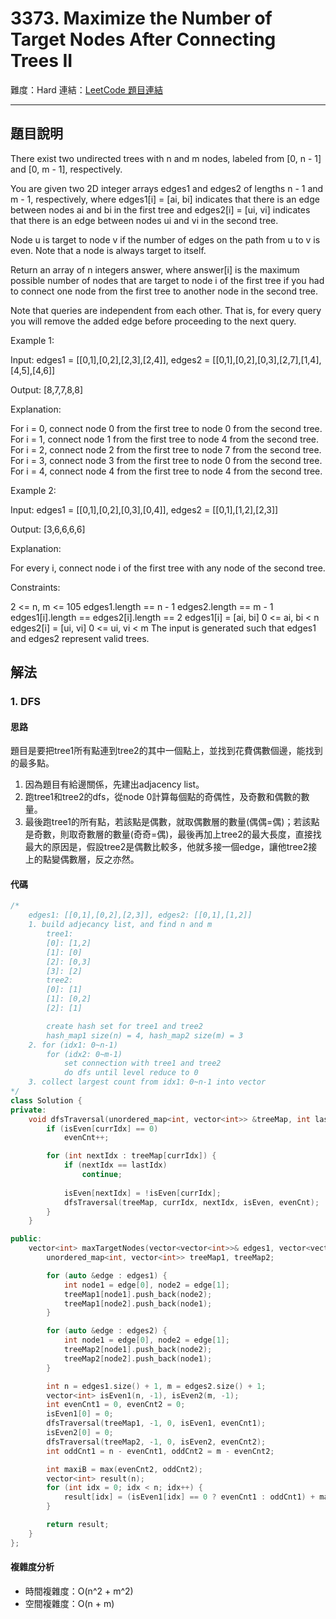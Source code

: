 # 3373. Maximize the Number of Target Nodes After Connecting Trees II

難度：Hard 
連結：[LeetCode 題目連結](https://leetcode.com/problems/maximize-the-number-of-target-nodes-after-connecting-trees-ii/description/)

---

## 題目說明
    
There exist two undirected trees with n and m nodes, labeled from [0, n - 1] and [0, m - 1], respectively.

You are given two 2D integer arrays edges1 and edges2 of lengths n - 1 and m - 1, respectively, where edges1[i] = [ai, bi] indicates that there is an edge between nodes ai and bi in the first tree and edges2[i] = [ui, vi] indicates that there is an edge between nodes ui and vi in the second tree.

Node u is target to node v if the number of edges on the path from u to v is even. Note that a node is always target to itself.

Return an array of n integers answer, where answer[i] is the maximum possible number of nodes that are target to node i of the first tree if you had to connect one node from the first tree to another node in the second tree.

Note that queries are independent from each other. That is, for every query you will remove the added edge before proceeding to the next query.

 

Example 1:

Input: edges1 = [[0,1],[0,2],[2,3],[2,4]], edges2 = [[0,1],[0,2],[0,3],[2,7],[1,4],[4,5],[4,6]]

Output: [8,7,7,8,8]

Explanation:

For i = 0, connect node 0 from the first tree to node 0 from the second tree.
For i = 1, connect node 1 from the first tree to node 4 from the second tree.
For i = 2, connect node 2 from the first tree to node 7 from the second tree.
For i = 3, connect node 3 from the first tree to node 0 from the second tree.
For i = 4, connect node 4 from the first tree to node 4 from the second tree.

Example 2:

Input: edges1 = [[0,1],[0,2],[0,3],[0,4]], edges2 = [[0,1],[1,2],[2,3]]

Output: [3,6,6,6,6]

Explanation:

For every i, connect node i of the first tree with any node of the second tree.


 

Constraints:

2 <= n, m <= 105
edges1.length == n - 1
edges2.length == m - 1
edges1[i].length == edges2[i].length == 2
edges1[i] = [ai, bi]
0 <= ai, bi < n
edges2[i] = [ui, vi]
0 <= ui, vi < m
The input is generated such that edges1 and edges2 represent valid trees.

## 解法
### 1. DFS
#### 思路

題目是要把tree1所有點連到tree2的其中一個點上，並找到花費偶數個邊，能找到的最多點。
1. 因為題目有給邊關係，先建出adjacency list。
2. 跑tree1和tree2的dfs，從node 0計算每個點的奇偶性，及奇數和偶數的數量。
3. 最後跑tree1的所有點，若該點是偶數，就取偶數層的數量(偶偶=偶)；若該點是奇數，則取奇數層的數量(奇奇=偶)，最後再加上tree2的最大長度，直接找最大的原因是，假設tree2是偶數比較多，他就多接一個edge，讓他tree2接上的點變偶數層，反之亦然。

#### 代碼
```c++
/*
    edges1: [[0,1],[0,2],[2,3]], edges2: [[0,1],[1,2]]
    1. build adjecancy list, and find n and m
        tree1:
        [0]: [1,2]
        [1]: [0]
        [2]: [0,3]
        [3]: [2]
        tree2:
        [0]: [1]
        [1]: [0,2]
        [2]: [1]

        create hash set for tree1 and tree2
        hash_map1 size(n) = 4, hash_map2 size(m) = 3
    2. for (idx1: 0~n-1)
        for (idx2: 0~m-1)
            set connection with tree1 and tree2
            do dfs until level reduce to 0
    3. collect largest count from idx1: 0~n-1 into vector
*/
class Solution {
private:
    void dfsTraversal(unordered_map<int, vector<int>> &treeMap, int lastIdx, int currIdx, vector<int> &isEven, int &evenCnt) {
        if (isEven[currIdx] == 0)
            evenCnt++;

        for (int nextIdx : treeMap[currIdx]) {
            if (nextIdx == lastIdx)
                continue;
            
            isEven[nextIdx] = !isEven[currIdx];
            dfsTraversal(treeMap, currIdx, nextIdx, isEven, evenCnt);
        }
    }

public:
    vector<int> maxTargetNodes(vector<vector<int>>& edges1, vector<vector<int>>& edges2) {
        unordered_map<int, vector<int>> treeMap1, treeMap2;

        for (auto &edge : edges1) {
            int node1 = edge[0], node2 = edge[1];
            treeMap1[node1].push_back(node2);
            treeMap1[node2].push_back(node1);
        }

        for (auto &edge : edges2) {
            int node1 = edge[0], node2 = edge[1];
            treeMap2[node1].push_back(node2);
            treeMap2[node2].push_back(node1);
        }

        int n = edges1.size() + 1, m = edges2.size() + 1;
        vector<int> isEven1(n, -1), isEven2(m, -1);
        int evenCnt1 = 0, evenCnt2 = 0;
        isEven1[0] = 0;
        dfsTraversal(treeMap1, -1, 0, isEven1, evenCnt1);
        isEven2[0] = 0;
        dfsTraversal(treeMap2, -1, 0, isEven2, evenCnt2);
        int oddCnt1 = n - evenCnt1, oddCnt2 = m - evenCnt2;

        int maxiB = max(evenCnt2, oddCnt2);
        vector<int> result(n);
        for (int idx = 0; idx < n; idx++) {
            result[idx] = (isEven1[idx] == 0 ? evenCnt1 : oddCnt1) + maxiB;
        }

        return result;
    }
};
```

#### 複雜度分析

- 時間複雜度：O(n^2 + m^2)
- 空間複雜度：O(n + m)